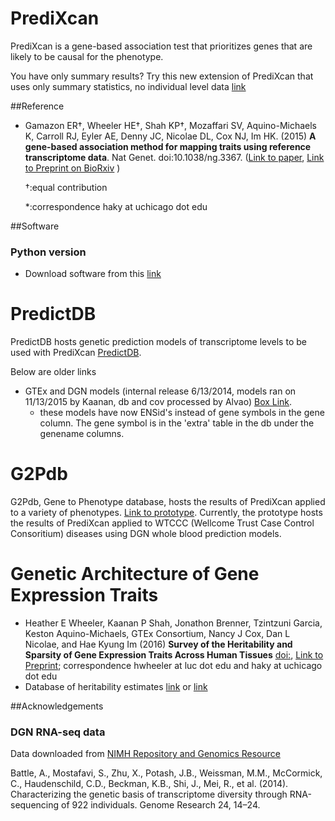 PrediXcan
=========

PrediXcan is a gene-based association test that prioritizes genes that are likely to be causal for the phenotype. 

You have only summary results? Try this new extension of PrediXcan that uses only summary statistics, no individual level data [link](https://github.com/hakyimlab/MetaXcan)


##Reference
- Gamazon ER†, Wheeler HE†, Shah KP†, Mozaffari SV, Aquino-Michaels K, Carroll RJ, Eyler AE, Denny JC, Nicolae DL, Cox NJ, Im HK. (2015) **A gene-based association method for mapping traits using reference transcriptome data**. Nat Genet. doi:10.1038/ng.3367. ([Link to paper](http://www.nature.com/ng/journal/v47/n9/full/ng.3367.html), [Link to Preprint on BioRxiv](http://biorxiv.org/content/early/2015/06/17/020164) )

  †:equal contribution 
  
  *:correspondence haky at uchicago dot edu

##Software

### Python version

- Download software from this [link](https://github.com/hakyimlab/PrediXcan/tree/master/Software)

PredictDB
=========
PredictDB hosts genetic prediction models of transcriptome levels to be used with PrediXcan [PredictDB](http://predictdb.org). 

Below are older links

- GTEx and DGN models (internal release 6/13/2014, models ran on 11/13/2015 by Kaanan, db and cov processed by Alvao) 
  [Box Link](https://app.box.com/s/gujt4m6njqjfqqc9tu0oqgtjvtz9860w).
  - these models have now ENSid's instead of gene symbols in the gene column. The gene symbol is in the 'extra' table in the db under the genename columns.

G2Pdb
=========
G2Pdb, Gene to Phenotype database, hosts the results of PrediXcan applied to a variety of phenotypes. [Link to prototype](http://www.gene2pheno.org/). Currently, the prototype hosts the results of PrediXcan applied to WTCCC (Wellcome Trust Case Control Consoritium) diseases using DGN whole blood prediction models.

Genetic Architecture of Gene Expression Traits
=======
- Heather E Wheeler, Kaanan P Shah, Jonathon Brenner, Tzintzuni Garcia, Keston Aquino-Michaels, GTEx Consortium, Nancy J Cox, Dan L Nicolae, and Hae Kyung Im (2016) **Survey of the Heritability and Sparsity of Gene Expression Traits Across Human Tissues** [doi:](http://dx.doi.org/10.1101/043653), [Link to Preprint](https://s3.amazonaws.com/imlab-open/Webdata/Paper-Links/h2r2-2016-03-17-no-TS.db); correspondence hwheeler at luc dot edu and haky at uchicago dot edu
- Database of heritability estimates [link](https://s3.amazonaws.com/imlab-open/Webdata/Paper-Links/h2r2-2016-03-17-no-TS.db) or [link](https://github.com/WheelerLab/GenArchDB)

##Acknowledgements

### DGN RNA-seq data

Data downloaded from [NIMH Repository and Genomics Resource](https://www.nimhgenetics.org )

Battle, A., Mostafavi, S., Zhu, X., Potash, J.B., Weissman, M.M., McCormick, C., Haudenschild, C.D., Beckman, K.B., Shi, J., Mei, R., et al. (2014). Characterizing the genetic basis of transcriptome diversity through RNA-sequencing of 922 individuals. Genome Research 24, 14–24.


